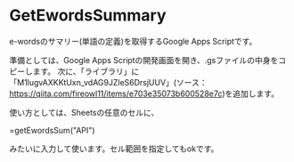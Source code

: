 # GetEwordsSummary
e-wordsのサマリー(単語の定義)を取得するGoogle Apps Scriptです。

準備としては、Google Apps Scriptの開発画面を開き、.gsファイルの中身をコピーします。
次に、「ライブラリ」に「M1lugvAXKKtUxn_vdAG9JZleS6DrsjUUV」(ソース：https://qiita.com/fireowl11/items/e703e35073b600528e7c)を追加します。

使い方としては、Sheetsの任意のセルに、

=getEwordsSum("API")

みたいに入力して使います。セル範囲を指定してもokです。


